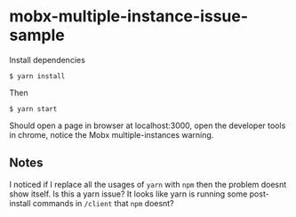 # mobx-multiple-instance-issue-sample

Install dependencies

`$ yarn install`

Then

`$ yarn start`

Should open a page in browser at localhost:3000, open the developer tools in chrome, notice the Mobx multiple-instances warning.

## Notes

I noticed if I replace all the usages of `yarn` with `npm` then the problem doesnt show itself. Is this a yarn issue? It looks like yarn is running some post-install commands in `/client` that `npm` doesnt?